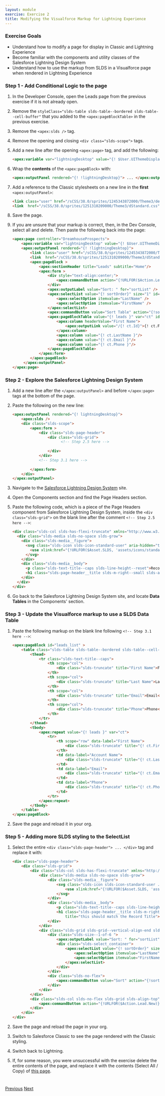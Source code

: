 ```yaml
---
layout: module
exercise: Exercise 2
title: Modifying the Visualforce Markup for Lightning Experience
---
```


### Exercise Goals

* Understand how to modify a page for display in Classic and Lightning Experience
* Become familiar with the components and utility classes of the Salesforce Lightning Design System
* Understand how to use the markup from SLDS in a Visualforce page when rendered in Lightning Experience

### Step 1 - Add Conditional Logic to the page

1. In the Developer Console, open the Leads page from the previous exercise if it is not already open.
2. Remove the `styleClass="slds-table slds-table--bordered slds-table--cell-buffer"` that you added to the `<apex:pageBlockTable>` in the previous exercise.
3. Remove the `<apex:slds />` tag.
4. Remove the opening and closing `<div class="slds-scope">` tags.
5. Add a new line after the opening `<apex:page>` tag, and add the following:
 
    ```html
	<apex:variable var="lightningDesktop" value="{! $User.UIThemeDisplayed == 'Theme4d'}" />
	```

6. Wrap the **contents** of the `<apex:pageBlock>` with:

    ```html
	<apex:outputPanel rendered="{! !lightningDesktop}"> ... </apex:outputPanel>
    ```

7. Add a reference to the Classic stylesheets on a new line in the **first** `<apex:outputPanel>`:

	```html
	<link class="user" href="/sCSS/38.0/sprites/1245343872000/Theme3/default/elements.css" rel="stylesheet" type="text/css" />
    <link  href="/sCSS/38.0/sprites/1251310209000/Theme3/dStandard.css" rel="stylesheet" type="text/css" />
	```
    
9. Save the page.
10. If you are unsure that your markup is correct, then, in the Dev Console, select all and delete. Then paste the following back into the page:

	```html
	<apex:page controller="DreamhouseProspects">
	    <apex:variable var="lightningDesktop" value="{! $User.UIThemeDisplayed == 'Theme4d'}" />
	    <apex:outputPanel rendered="{! !lightningDesktop}">
		    <link class="user" href="/sCSS/38.0/sprites/1245343872000/Theme3/default/elements.css" rel="stylesheet" type="text/css" />
		    <link  href="/sCSS/38.0/sprites/1251310209000/Theme3/dStandard.css" rel="stylesheet" type="text/css" />
	        <apex:pageBlock >
	            <apex:sectionHeader title="Leads" subtitle="Home"/>
	            <apex:form >
	                <div style="text-align:center;">
	                    <apex:commandButton action="{!URLFOR($Action.Lead.New)}" value="New"/>
	                </div>
	                <apex:outputLabel value="Sort: " for="sortList" />
	                <apex:selectList value="{! sortOrder}" size="1" id="sortList">
	                    <apex:selectOption itemvalue="LastName" />
	                    <apex:selectOption itemvalue="FirstName" />
	                </apex:selectList>
	                <apex:commandButton value="Sort Table" action="{!sortList}" reRender="leads_list"/>
	                <apex:pageBlockTable value="{! leads }" var="ct" id="leads_list">
	                    <apex:column headerValue="First Name">
	                        <apex:outputLink value="/{! ct.Id}">{! ct.FirstName }</apex:outputLink>
	                    </apex:column>
	                    <apex:column value="{! ct.LastName }"/>
	                    <apex:column value="{! ct.Email }"/>
	                    <apex:column value="{! ct.Phone }"/>
	                </apex:pageBlockTable>              
	            </apex:form>
	        </apex:pageBlock>
	     </apex:outputPanel>
	</apex:page>
	```

### Step 2 - Explore the Salesforce Lightning Design System

1. Add a new line after the `</apex:outputPanel>` and before `</apex:page>` tags at the bottom of the page.
2. Paste the following on the new line:

	```html
	<apex:outputPanel rendered="{! lightningDesktop}">
        <apex:slds />
        <div class="slds-scope">
            <apex:form >
                <div class="slds-page-header">
                    <div class="slds-grid">
                    	  <!-- Step 2.5 here -->
                    	  
                    </div>
                </div>
                <!-- Step 3.1 here -->
                
            </apex:form>
        </div>
    </apex:outputPanel>
	```
3. Navigate to the [Salesforce Lightning Design System](http://getslds.com) site.
4. Open the Components section and find the Page Headers section.
5. Paste the following code, which is a piece of the Page Headers component from Salesforce Lightning Design System, inside the `<div class="slds-grid">` on the blank line after the comment `<!-- Step 2.5 here -->`:

	```html
	<div class="slds-col slds-has-flexi-truncate" xmlns="http://www.w3.org/2000/svg" xmlns:xlink="http://www.w3.org/1999/xlink">
      <div class="slds-media slds-no-space slds-grow">
        <div class="slds-media__figure">
          <svg class="slds-icon slds-icon-standard-user" aria-hidden="true">
            <use xlink:href="{!URLFOR($Asset.SLDS, 'assets/icons/standard-sprite/svg/symbols.svg#lead')}"></use>
          </svg> 
        </div>
        <div class="slds-media__body">
          <p class="slds-text-title--caps slds-line-height--reset">Record Type</p>
          <h1 class="slds-page-header__title slds-m-right--small slds-align-middle slds-truncate" title="this should match the Record Title">Record Title</h1>
        </div>
      </div>
    </div>
	```
    
5. Go back to the Salesforce Lightning Design System site, and locate **Data Tables** in the Components' section.

### Step 3 - Update the Visualforce markup to use a SLDS Data Table

1. Paste the following markup on the blank line following `<!-- Step 3.1 here -->`:

	```html
	<apex:pageBlock id="leads_list" >
        <table class="slds-table slds-table--bordered slds-table--cell-buffer">
            <thead>
                <tr class="slds-text-title--caps">
                    <th scope="col">
                        <div class="slds-truncate" title="First Name">First Name</div>
                    </th>
                    <th scope="col">
                        <div class="slds-truncate" title="Last Name">Last Name</div>
                    </th>
                    <th scope="col">
                        <div class="slds-truncate" title="Email">Email</div>
                    </th>
                    <th scope="col">
                        <div class="slds-truncate" title="Phone">Phone</div>
                    </th>
                </tr>
            </thead>
            <tbody>
                <apex:repeat value="{! leads }" var="ct">
                    <tr>
                        <th scope="row" data-label="First Name">
                            <div class="slds-truncate" title="{! ct.FirstName }"><apex:outputLink value="/{! ct.Id}">{! ct.FirstName }</apex:outputLink></div>
                        </th>
                        <td data-label="Account Name">
                            <div class="slds-truncate" title="{! ct.LastName }">{! ct.LastName }</div>
                        </td>
                        <td data-label="Email">
                            <div class="slds-truncate" title="{! ct.Email }">{! ct.Email }</div>
                        </td>
                        <td data-label="Phone">
                            <div class="slds-truncate" title="{! ct.Phone }">{! ct.Phone }</div>
                        </td>
                    </tr>
                </apex:repeat>
            </tbody>
        </table>
   </apex:pageBlock>
	```

2. Save the page and reload it in your org.

### Step 5 - Adding more SLDS styling to the SelectList

1. Select the entire `<div class="slds-page-header"> ... </div>` tag and replace it with:

	```html
	<div class="slds-page-header">
        <div class="slds-grid">
            <div class="slds-col slds-has-flexi-truncate" xmlns="http://www.w3.org/2000/svg" xmlns:xlink="http://www.w3.org/1999/xlink">
                <div class="slds-media slds-no-space slds-grow">
                    <div class="slds-media__figure">
                        <svg class="slds-icon slds-icon-standard-user .slds-icon--small" aria-hidden="true">
                            <use xlink:href="{!URLFOR($Asset.SLDS, 'assets/icons/standard-sprite/svg/symbols.svg#lead')}"></use>
                        </svg> 
                    </div>
                    <div class="slds-media__body">
                        <p class="slds-text-title--caps slds-line-height--reset">Lead</p>
                        <h1 class="slds-page-header__title slds-m-right--small slds-align-middle slds-truncate" 
                            title="this should match the Record Title">Home</h1>
                    </div>
                </div>
                <div class="slds-grid slds-grid--vertical-align-end slds-m-vertical--small">
                    <div class="slds-size--1-of-6 ">
                        <apex:outputLabel value="Sort: " for="sortList" styleClass="slds-form-element__label" />
                        <div class="slds-select_container">
                            <apex:selectList value="{! sortOrder}" size="1" id="sortList" styleClass="slds-select">
                                <apex:selectOption itemvalue="LastName" />
                                <apex:selectOption itemvalue="FirstName" />
                            </apex:selectList>
                        </div>
                    </div>
                    <div class="slds-no-flex">
                        <apex:commandButton value="Sort" action="{!sortList}" reRender="leads_list" styleClass="slds-button slds-button--neutral"/>
                    </div>
                </div>
            </div>
            <div class="slds-col slds-no-flex slds-grid slds-align-top">
                <apex:commandButton action="{!URLFOR($Action.Lead.New)}" value="New" styleClass="slds-button slds-button--neutral"/>
            </div>
        </div>
   </div>
	```

2. Save the page and reload the page in your org.
3. Switch to Salesforce Classic to see the page rendered with the Classic styling.
4. Switch back to Lightning.
5. If, for some reason, you were unsuccessful with the exercise delete the entire contents of the page, and replace it with the contents (Select All / Copy) of [this page](https://raw.githubusercontent.com/garazi/LightningAdoptionWorkshop/master/Exercise_2/src/pages/DreamhouseLeads.page).


<div class="row" style="margin-top:40px;">
<div class="col-sm-12">
<a href="Exercise_1.html" class="btn btn-default"><i class="glyphicon glyphicon-chevron-left"></i> Previous</a>
<a href="Exercise_3.html" class="btn btn-default pull-right">Next <i class="glyphicon glyphicon-chevron-right"></i></a>
</div>
</div>
